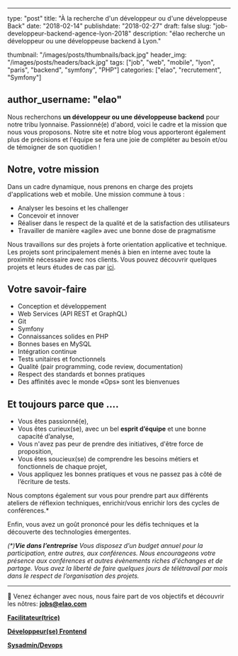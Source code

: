 ﻿
---
type:           "post"
title:          "À la recherche d'un développeur ou d'une développeuse Back"
date:           "2018-02-14"
publishdate:    "2018-02-27"
draft:          false
slug:           "job-developpeur-backend-agence-lyon-2018"
description:    "élao recherche un développeur ou une développeuse backend à Lyon."

thumbnail:      "/images/posts/thumbnails/back.jpg"
header_img:     "/images/posts/headers/back.jpg"
tags:           ["job", "web", "mobile", "lyon", "paris", "backend", "symfony", "PHP"]
categories:     ["elao", "recrutement", "Symfony"]

author_username:    "elao"
---

Nous recherchons **un développeur ou une développeuse backend** pour notre tribu lyonnaise. Passionné(e) d'abord, voici le cadre et la mission que nous vous proposons. Notre site et notre blog vous apporteront également plus de précisions et l'équipe se fera une joie de compléter au besoin et/ou de témoigner de son quotidien !
<!--more-->

## Notre, votre mission

Dans un cadre dynamique, nous prenons en charge des projets d'applications web et mobile. Une mission commune à tous :

- Analyser les besoins et les challenger
- Concevoir et innover
- Réaliser dans le respect de la qualité et de la satisfaction des utilisateurs
- Travailler de manière «agile» avec une bonne dose de pragmatisme

Nous travaillons sur des projets à forte orientation applicative et technique. Les projets sont principalement menés à bien en interne avec toute la proximité nécessaire avec nos clients.
Vous pouvez découvrir quelques projets et leurs études de cas par [ici](https://www.elao.com/fr/nos-experiences/).

## Votre savoir-faire

- Conception et développement
- Web Services (API REST et GraphQL)
- Git
- Symfony
- Connaissances solides en PHP
- Bonnes bases en MySQL
- Intégration continue
- Tests unitaires et fonctionnels
- Qualité (pair programming, code review, documentation)
- Respect des standards et bonnes pratiques
- Des affinités avec le monde «Ops» sont les bienvenues

## Et toujours parce que ....

- Vous êtes passionné(e),
- Vous êtes curieux(se), avec un bel __esprit d’équipe__ et une bonne capacité d’analyse,
- Vous n'avez pas peur de prendre des initiatives, d'être force de proposition,
- Vous êtes soucieux(se) de comprendre les besoins métiers et fonctionnels de chaque projet,
- Vous appliquez les bonnes pratiques et vous ne passez pas à côté de l’écriture de tests.

Nous comptons également sur vous pour prendre part aux différents ateliers de réflexion techniques, enrichir/vous enrichir lors des cycles de conférences.*

Enfin, vous avez un goût prononcé pour les défis techniques et la découverte des technologies émergentes.

_(*)**Vie dans l’entreprise**_
_Vous disposez d’un budget annuel pour la participation, entre autres, aux conférences. Nous encourageons votre présence aux conférences et autres évènements riches d'échanges et de partage.
Vous avez la liberté de faire quelques jours de télétravail par mois dans le respect de l’organisation des projets._

-----------------------------------------------------------------------------------------------------------------
<span class="side-note">📨</span>  Venez échanger avec nous, nous faire part de vos objectifs et découvrir les nôtres: **jobs@elao.com**

[**Facilitateur(trice)**](/fr/elao/job-facilitateur-agence-lyon-2018)

[**Développeur(se) Frontend**](/fr/elao/job-frontend-developpeur-agence-lyon-2018)

[**Sysadmin/Devops**](/fr/elao/job-adminsys-agence-lyon-2018)
